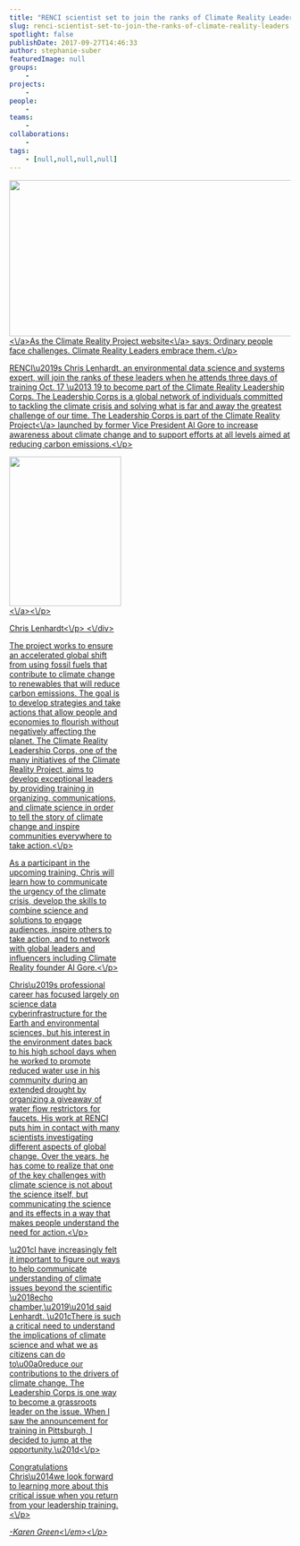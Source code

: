 ```yaml
---
title: "RENCI scientist set to join the ranks of Climate Reality Leaders"
slug: renci-scientist-set-to-join-the-ranks-of-climate-reality-leaders
spotlight: false
publishDate: 2017-09-27T14:46:33
author: stephanie-suber
featuredImage: null
groups:
    - 
projects:
    - 
people:
    - 
teams: 
    - 
collaborations:
    - 
tags:
    - [null,null,null,null]
---
```

<p><a href="http:\/\/renci.org\/wp-content\/uploads\/2017\/09\/Screen-Shot-2017-09-27-at-2.42.38-PM.png"  rel="lightbox[roadtrip]"><img class="aligncenter size-large wp-image-16718" src="http:\/\/renci.org\/wp-content\/uploads\/2017\/09\/Screen-Shot-2017-09-27-at-2.42.38-PM-1024x447.png" alt="" width="640" height="279" srcset="https:\/\/renci.org\/wp-content\/uploads\/2017\/09\/Screen-Shot-2017-09-27-at-2.42.38-PM-1024x447.png 1024w, https:\/\/renci.org\/wp-content\/uploads\/2017\/09\/Screen-Shot-2017-09-27-at-2.42.38-PM-300x131.png 300w, https:\/\/renci.org\/wp-content\/uploads\/2017\/09\/Screen-Shot-2017-09-27-at-2.42.38-PM-768x335.png 768w, https:\/\/renci.org\/wp-content\/uploads\/2017\/09\/Screen-Shot-2017-09-27-at-2.42.38-PM-640x279.png 640w, https:\/\/renci.org\/wp-content\/uploads\/2017\/09\/Screen-Shot-2017-09-27-at-2.42.38-PM.png 1403w" sizes="(max-width: 640px) 100vw, 640px" \/><\/a>As the <a href="https:\/\/www.climaterealityproject.org\/leadership-corps">Climate Reality Project website<\/a> says: Ordinary people face challenges. Climate Reality Leaders embrace them.<\/p>
<p>RENCI\u2019s Chris Lenhardt, an environmental data science and systems expert, will join the ranks of these leaders when he attends three days of training Oct. 17 \u2013 19 to become part of the Climate Reality Leadership Corps. The Leadership Corps is a global network of individuals committed to tackling the climate crisis and solving what is far and away the greatest challenge of our time. The Leadership Corps is part of <a href="https:\/\/www.climaterealityproject.org\/">the Climate Reality Project<\/a> launched by former Vice President Al Gore to increase awareness about climate change and to support efforts at all levels aimed at reducing carbon emissions.<!--more--><\/p>
<div id="attachment_16719" class="wp-caption alignleft" style="width: 200px"><a href="http:\/\/renci.org\/wp-content\/uploads\/2017\/09\/ChrisLenhardt-copy-2.png"  rel="lightbox[roadtrip]"><img class="wp-image-16719" src="http:\/\/renci.org\/wp-content\/uploads\/2017\/09\/ChrisLenhardt-copy-2-225x300.png" alt="" width="200" height="267" srcset="https:\/\/renci.org\/wp-content\/uploads\/2017\/09\/ChrisLenhardt-copy-2-225x300.png 225w, https:\/\/renci.org\/wp-content\/uploads\/2017\/09\/ChrisLenhardt-copy-2.png 400w" sizes="(max-width: 200px) 100vw, 200px" \/><\/a><\/p>
<p class="wp-caption-text">Chris Lenhardt<\/p>
<\/div>
<p>The project works to ensure an accelerated global shift from using fossil fuels that contribute to climate change to renewables that will reduce carbon emissions. The goal is to develop strategies and take actions that allow people and economies to flourish without negatively affecting the planet. The Climate Reality Leadership Corps, one of the many initiatives of the Climate Reality Project, aims to develop exceptional leaders by providing training in organizing, communications, and climate science in order to tell the story of climate change and inspire communities everywhere to take action.<\/p>
<p>As a participant in the upcoming training, Chris will learn how to communicate the urgency of the climate crisis, develop the skills to combine science and solutions to engage audiences, inspire others to take action, and to network with global leaders and influencers including Climate Reality founder Al Gore.<\/p>
<p>Chris\u2019s professional career has focused largely on science data cyberinfrastructure for the Earth and environmental sciences, but his interest in the environment dates back to his high school days when he worked to promote reduced water use in his community during an extended drought by organizing a giveaway of water flow restrictors for faucets. His work at RENCI puts him in contact with many scientists investigating different aspects of global change. Over the years, he has come to realize that one of the key challenges with climate science is not about the science itself, but communicating the science and its effects in a way that makes people understand the need for action.<\/p>
<p>\u201cI have increasingly felt it important to figure out ways to help communicate understanding of climate issues beyond the scientific \u2018echo chamber,\u2019\u201d said Lenhardt. \u201cThere is such a critical need to understand the implications of climate science and what we as citizens can do to\u00a0reduce our contributions to the drivers of climate change. The Leadership Corps is one way to become a grassroots leader on the issue. When I saw the announcement for training in Pittsburgh, I decided to jump at the opportunity.\u201d<\/p>
<p>Congratulations Chris\u2014we look forward to learning more about this critical issue when you return from your leadership training.<\/p>
<p><em>-Karen Green<\/em><\/p>
<!-- AddThis Advanced Settings generic via filter on the_content --><!-- AddThis Share Buttons generic via filter on the_content -->
